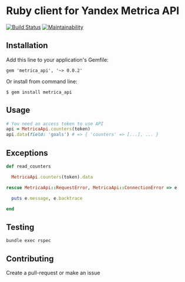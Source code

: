 # Ruby client for Yandex Metrica API

[![Build Status](https://travis-ci.org/resivalex/metrica_api.svg?branch=master)](https://travis-ci.org/resivalex/metrica_api) [![Maintainability](https://api.codeclimate.com/v1/badges/7d22d20e04f9277afb35/maintainability)](https://codeclimate.com/github/resivalex/metrica_api/maintainability)

## Installation

Add this line to your application's Gemfile:

```
gem 'metrica_api', '~> 0.0.2'
```

Or install from command line:

```
$ gem install metrica_api
```

## Usage

```ruby
# You need an access token to use API
api = MetricaApi.counters(token)
api.data(field: 'goals') # => { 'counters' => [...], ... }
```

## Exceptions

```ruby
def read_counters

  MetricaApi.counters(token).data

rescue MetricaApi::RequestError, MetricaApi::ConnectionError => e

  puts e.message, e.backtrace

end
```

## Testing

```
bundle exec rspec
```

## Contributing

Create a pull-request or make an issue
